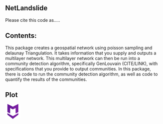 ## NetLandslide

Please cite this code as.....

## Contents: 
This package creates a geospatial network using poisson sampling and delaunay Triangulation. It takes information that you supply and outputs a multilayer network. This multilayer network can then be run into a community detection algorithm, specifically GenLouvain (CITE/LINK), with specifications that you provide to output communities. In this package, there is code to run the community detection algorithm, as well as code to quantify the results of the communities.


## Plot

![alt text](https://github.com/adam-p/markdown-here/raw/master/src/common/images/icon48.png "Logo Title Text 1")




